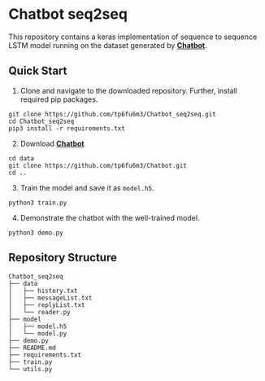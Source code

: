 # Chatbot seq2seq

This repository contains a keras implementation of sequence to sequence LSTM model running on the dataset generated by [**Chatbot**](https://github.com/tp6fu6m3/Chatbot).

## Quick Start

1. Clone and navigate to the downloaded repository. Further, install required pip packages.

```
git clone https://github.com/tp6fu6m3/Chatbot_seq2seq.git
cd Chatbot_seq2seq
pip3 install -r requirements.txt
```

2. Download [**Chatbot**](https://github.com/tp6fu6m3/Chatbot)

```
cd data
git clone https://github.com/tp6fu6m3/Chatbot.git
cd ..
```

3. Train the model and save it as `model.h5`.

```
python3 train.py
```

4. Demonstrate the chatbot with the well-trained model.

```
python3 demo.py
```

## Repository Structure

```
Chatbot_seq2seq
├── data
│   ├── history.txt
│   ├── messageList.txt
│   ├── replyList.txt
│   └── reader.py
├── model
│   ├── model.h5
│   └── model.py
├── demo.py
├── README.md
├── requirements.txt
├── train.py
└── utils.py

```
